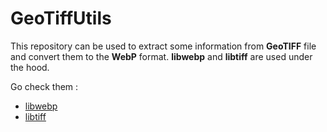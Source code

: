 # GeoTiffUtils

This repository can be used to extract some information from **GeoTIFF** file and convert them to the **WebP** format. **libwebp** and **libtiff** are used under the hood.

Go check them : 
- [libwebp](https://chromium.googlesource.com/webm/libwebp)
- [libtiff](https://gitlab.com/libtiff/libtiff.git)
